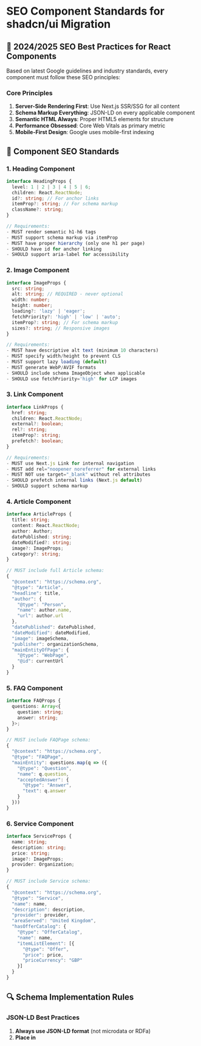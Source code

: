 # SEO Component Standards for shadcn/ui Migration

## 🎯 2024/2025 SEO Best Practices for React Components

Based on latest Google guidelines and industry standards, every component must follow these SEO principles:

### Core Principles
1. **Server-Side Rendering First**: Use Next.js SSR/SSG for all content
2. **Schema Markup Everything**: JSON-LD on every applicable component
3. **Semantic HTML Always**: Proper HTML5 elements for structure
4. **Performance Obsessed**: Core Web Vitals as primary metric
5. **Mobile-First Design**: Google uses mobile-first indexing

## 📐 Component SEO Standards

### 1. Heading Component
```typescript
interface HeadingProps {
  level: 1 | 2 | 3 | 4 | 5 | 6;
  children: React.ReactNode;
  id?: string; // For anchor links
  itemProp?: string; // For schema markup
  className?: string;
}

// Requirements:
- MUST render semantic h1-h6 tags
- MUST support schema markup via itemProp
- MUST have proper hierarchy (only one h1 per page)
- SHOULD have id for anchor linking
- SHOULD support aria-label for accessibility
```

### 2. Image Component
```typescript
interface ImageProps {
  src: string;
  alt: string; // REQUIRED - never optional
  width: number;
  height: number;
  loading?: 'lazy' | 'eager';
  fetchPriority?: 'high' | 'low' | 'auto';
  itemProp?: string; // For schema markup
  sizes?: string; // Responsive images
}

// Requirements:
- MUST have descriptive alt text (minimum 10 characters)
- MUST specify width/height to prevent CLS
- MUST support lazy loading (default)
- MUST generate WebP/AVIF formats
- SHOULD include schema ImageObject when applicable
- SHOULD use fetchPriority='high' for LCP images
```

### 3. Link Component
```typescript
interface LinkProps {
  href: string;
  children: React.ReactNode;
  external?: boolean;
  rel?: string;
  itemProp?: string;
  prefetch?: boolean;
}

// Requirements:
- MUST use Next.js Link for internal navigation
- MUST add rel="noopener noreferrer" for external links
- MUST NOT use target="_blank" without rel attributes
- SHOULD prefetch internal links (Next.js default)
- SHOULD support schema markup
```

### 4. Article Component
```typescript
interface ArticleProps {
  title: string;
  content: React.ReactNode;
  author: Author;
  datePublished: string;
  dateModified?: string;
  image?: ImageProps;
  category?: string;
}

// MUST include full Article schema:
{
  "@context": "https://schema.org",
  "@type": "Article",
  "headline": title,
  "author": {
    "@type": "Person",
    "name": author.name,
    "url": author.url
  },
  "datePublished": datePublished,
  "dateModified": dateModified,
  "image": imageSchema,
  "publisher": organizationSchema,
  "mainEntityOfPage": {
    "@type": "WebPage",
    "@id": currentUrl
  }
}
```

### 5. FAQ Component
```typescript
interface FAQProps {
  questions: Array<{
    question: string;
    answer: string;
  }>;
}

// MUST include FAQPage schema:
{
  "@context": "https://schema.org",
  "@type": "FAQPage",
  "mainEntity": questions.map(q => ({
    "@type": "Question",
    "name": q.question,
    "acceptedAnswer": {
      "@type": "Answer",
      "text": q.answer
    }
  }))
}
```

### 6. Service Component
```typescript
interface ServiceProps {
  name: string;
  description: string;
  price: string;
  image?: ImageProps;
  provider: Organization;
}

// MUST include Service schema:
{
  "@context": "https://schema.org",
  "@type": "Service",
  "name": name,
  "description": description,
  "provider": provider,
  "areaServed": "United Kingdom",
  "hasOfferCatalog": {
    "@type": "OfferCatalog",
    "name": name,
    "itemListElement": [{
      "@type": "Offer",
      "price": price,
      "priceCurrency": "GBP"
    }]
  }
}
```

## 🔍 Schema Implementation Rules

### JSON-LD Best Practices
1. **Always use JSON-LD format** (not microdata or RDFa)
2. **Place in <script> tags** in the page head or body
3. **Validate with Google's Rich Results Test**
4. **Use @id to link related schemas**
5. **Include all required properties**

### Required Schemas by Page Type

#### Every Page Must Have:
```json
{
  "@context": "https://schema.org",
  "@type": "WebPage",
  "name": "Page Title",
  "description": "Page Description",
  "url": "https://www.orangejelly.co.uk/page",
  "isPartOf": {
    "@type": "WebSite",
    "@id": "https://www.orangejelly.co.uk/#website"
  }
}
```

#### Organization Schema (Site-wide):
```json
{
  "@context": "https://schema.org",
  "@type": "Organization",
  "@id": "https://www.orangejelly.co.uk/#organization",
  "name": "Orange Jelly Limited",
  "url": "https://www.orangejelly.co.uk",
  "logo": "https://www.orangejelly.co.uk/logo.png",
  "sameAs": ["social media URLs"],
  "address": {
    "@type": "PostalAddress",
    "addressCountry": "GB"
  }
}
```

## 🚀 Performance SEO Standards

### Core Web Vitals Requirements
Every component must meet these thresholds:

| Metric | Good | Needs Improvement | Poor |
|--------|------|-------------------|------|
| LCP | <2.5s | 2.5s-4s | >4s |
| INP | <200ms | 200-500ms | >500ms |
| CLS | <0.1 | 0.1-0.25 | >0.25 |

### Component Performance Rules
1. **Images**: Always specify dimensions, use native lazy loading
2. **Fonts**: Preload critical fonts, use font-display: swap
3. **JavaScript**: Minimize bundle size, use dynamic imports
4. **CSS**: Critical CSS inline, non-critical deferred
5. **Third-party**: Load after main content

## 📱 Mobile SEO Requirements

### Mobile-First Standards
- **Touch Targets**: Minimum 44x44px
- **Text Size**: Minimum 16px for body text
- **Viewport**: Proper meta viewport tag
- **Responsive**: All components must be mobile-responsive
- **Speed**: 3G load time under 3 seconds

### Mobile Schema Additions
```json
{
  "potentialAction": {
    "@type": "ViewAction",
    "target": {
      "@type": "EntryPoint",
      "urlTemplate": "android-app://com.example/http/example.com/page"
    }
  }
}
```

## ✅ Component Validation Checklist

Before any component is considered complete:

### HTML Validation
- [ ] Valid HTML5 markup
- [ ] Proper heading hierarchy
- [ ] Semantic elements used
- [ ] No deprecated tags
- [ ] Proper nesting

### Schema Validation
- [ ] JSON-LD validates in Google tool
- [ ] All required properties included
- [ ] Proper @type specified
- [ ] Connected with @id where applicable
- [ ] No syntax errors

### Accessibility Validation
- [ ] ARIA labels where needed
- [ ] Alt text on all images
- [ ] Keyboard navigable
- [ ] Screen reader friendly
- [ ] Color contrast passes

### Performance Validation
- [ ] No layout shift
- [ ] Images optimized
- [ ] Lazy loading implemented
- [ ] Bundle size acceptable
- [ ] No render blocking

### Mobile Validation
- [ ] Touch targets 44px+
- [ ] Text readable
- [ ] Responsive design
- [ ] Fast 3G performance
- [ ] No horizontal scroll

## 🔧 Implementation Tools

### Development Tools
- **schema-dts**: TypeScript types for schema.org
- **next-seo**: SEO management for Next.js
- **@vercel/og**: Dynamic OG image generation

### Validation Tools
- **Google Rich Results Test**: Validate schema markup
- **Lighthouse**: Performance and SEO audit
- **Schema Validator**: schema.org validator
- **WAVE**: Accessibility testing
- **Mobile-Friendly Test**: Google's mobile test

### Monitoring Tools
- **Google Search Console**: Monitor search performance
- **Core Web Vitals**: Track real user metrics
- **Structured Data Report**: Schema coverage

## 📊 SEO Component Metrics

Track these for each component:

### Development Metrics
- Schema implementation rate: 100%
- Semantic HTML usage: 100%
- Alt text coverage: 100%
- Performance budget adherence: 100%

### Production Metrics
- Rich snippet eligibility: 90%+
- Core Web Vitals pass rate: 90%+
- Mobile usability: 100%
- Crawl errors: 0

## 🚨 Common SEO Mistakes to Avoid

1. **Missing Alt Text**: Every image needs descriptive alt text
2. **Wrong Heading Order**: Don't skip heading levels
3. **Invalid Schema**: Always validate before deploying
4. **Slow Loading**: Optimize everything
5. **Poor Mobile UX**: Test on real devices
6. **Duplicate Content**: Use canonical URLs
7. **Broken Links**: Regular link audits
8. **Missing Meta**: Every page needs unique meta

---

**Version**: 1.0  
**Updated**: November 2024  
**Standard**: Google Core Web Vitals + Schema.org 2024